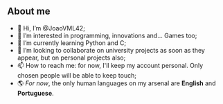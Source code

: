 ## About me
- 👋 Hi, I’m @JoaoVML42;
- 👀 I’m interested in programming, innovations and... Games too;
- 🌱 I’m currently learning Python and C;
- 💞️ I’m looking to collaborate on university projects as soon as they appear, but on personal projects also;
- 📫 How to reach me: for now, I'll keep my account personal. Only chosen people will be able to keep touch;
- 🌎 *For now*, the only human languages on my arsenal are __English__ and __Portuguese__.
<!---
JoaoVML42/JoaoVML42 is a ✨ special ✨ repository because its `README.md` (this file) appears on your GitHub profile.
You can click the Preview link to take a look at your changes.
--->
